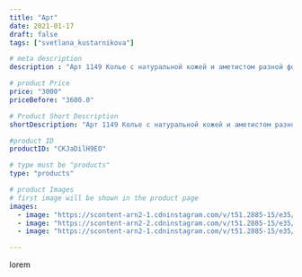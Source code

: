 ```yaml
---
title: "Арт"
date: 2021-01-17
draft: false
tags: ["svetlana_kustarnikova"]

# meta description
description : "Арт 1149 Колье с натуральной кожей и аметистом разной формы и варисцитом"

# product Price
price: "3000"
priceBefore: "3600.0"

# Product Short Description
shortDescription: "Арт 1149 Колье с натуральной кожей и аметистом разной формы и варисцитом"

#product ID
productID: "CKJaDilH9EO"

# type must be "products"
type: "products"

# product Images
# first image will be shown in the product page
images:
  - image: "https://scontent-arn2-1.cdninstagram.com/v/t51.2885-15/e35/139526201_154079756308134_3384906437440674327_n.jpg?_nc_ht=scontent-arn2-1.cdninstagram.com&_nc_cat=106&_nc_ohc=l2vQQYHm_wYAX_pZsy8&se=7&tp=1&oh=8bb9acacd1403adf7c455b2d04e865da&oe=6060AD81&ig_cache_key=MjQ4ODYzNDg1OTEyMTkxMzg3NQ%3D%3D.2"
  - image: "https://scontent-arn2-2.cdninstagram.com/v/t51.2885-15/e35/139335148_4249491748413056_6614906624155399540_n.jpg?_nc_ht=scontent-arn2-2.cdninstagram.com&_nc_cat=108&_nc_ohc=hG8gvRvzugMAX_pfLIA&se=7&tp=1&oh=4676d5514db331c96d95acd1727ebbe9&oe=605F3344&ig_cache_key=MjQ4ODYzNDg1OTAwNDM4NDkwNA%3D%3D.2"
  - image: "https://scontent-arn2-1.cdninstagram.com/v/t51.2885-15/e35/139551009_903392673763163_4035416052873625937_n.jpg?_nc_ht=scontent-arn2-1.cdninstagram.com&_nc_cat=111&_nc_ohc=BJNvwN4Y81gAX_VCudS&se=7&tp=1&oh=0d4e9d481c7ff53331fd9ea0896b5ece&oe=605F0E7A&ig_cache_key=MjQ4ODYzNDg1OTAyMTIxODM4OA%3D%3D.2"

---
```

lorem
